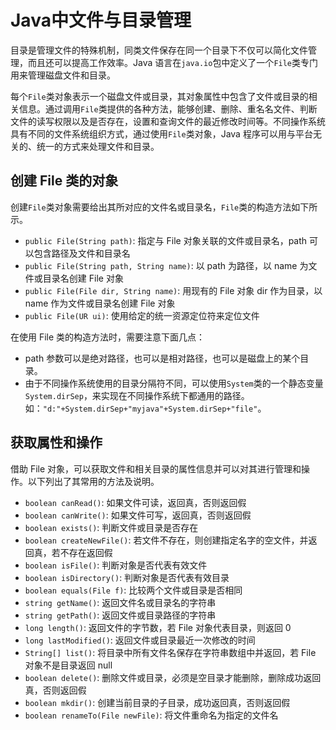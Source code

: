 # Java中文件与目录管理

目录是管理文件的特殊机制，同类文件保存在同一个目录下不仅可以简化文件管理，而且还可以提高工作效率。Java 语言在`java.io`包中定义了一个`File`类专门用来管理磁盘文件和目录。

每个`File`类对象表示一个磁盘文件或目录，其对象属性中包含了文件或目录的相关信息。通过调用`File`类提供的各种方法，能够创建、删除、重名名文件、判断文件的读写权限以及是否存在，设置和查询文件的最近修改时间等。不同操作系统具有不同的文件系统组织方式，通过使用`File`类对象，Java 程序可以用与平台无关的、统一的方式来处理文件和目录。

## 创建 File 类的对象

创建`File`类对象需要给出其所对应的文件名或目录名，`File`类的构造方法如下所示。

- `public File(String path)`: 指定与 File 对象关联的文件或目录名，path 可以包含路径及文件和目录名
- `public File(String path, String name)`: 以 path 为路径，以 name 为文件或目录名创建 File 对象
- `public File(File dir, String name)`: 用现有的 File 对象 dir 作为目录，以 name 作为文件或目录名创建 File 对象
- `public File(UR ui)`: 使用给定的统一资源定位符来定位文件

在使用 File 类的构造方法时，需要注意下面几点：

- path 参数可以是绝对路径，也可以是相对路径，也可以是磁盘上的某个目录。
- 由于不同操作系统使用的目录分隔符不同，可以使用`System`类的一个静态变量`System.dirSep`，来实现在不同操作系统下都通用的路径。如：`"d:"+System.dirSep+"myjava"+System.dirSep+"file"`。

## 获取属性和操作

借助 File 对象，可以获取文件和相关目录的属性信息并可以对其进行管理和操作。以下列出了其常用的方法及说明。

- `boolean canRead()`: 如果文件可读，返回真，否则返回假
- `boolean canWrite()`: 如果文件可写，返回真，否则返回假
- `boolean exists()`: 判断文件或目录是否存在
- `boolean createNewFile()`: 若文件不存在，则创建指定名字的空文件，并返回真，若不存在返回假
- `boolean isFile()`: 判断对象是否代表有效文件
- `boolean isDirectory()`: 判断对象是否代表有效目录
- `boolean equals(File f)`: 比较两个文件或目录是否相同
- `string getName()`: 返回文件名或目录名的字符串
- `string getPath()`: 返回文件或目录路径的字符串
- `long length()`: 返回文件的字节数，若 File 对象代表目录，则返回 0
- `long lastModified()`: 返回文件或目录最近一次修改的时间
- `String[] list()`: 将目录中所有文件名保存在字符串数组中并返回，若 File 对象不是目录返回 null
- `boolean delete()`: 删除文件或目录，必须是空目录才能删除，删除成功返回真，否则返回假
- `boolean mkdir()`: 创建当前目录的子目录，成功返回真，否则返回假
- `boolean renameTo(File newFile)`: 将文件重命名为指定的文件名